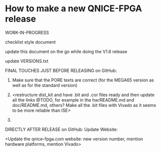 How to make a new QNICE-FPGA release
====================================

WORK-IN-PROGRESS

checklist style document

update this document on the go while doing the V1.6 release

update VERSIONS.txt

FINAL TOUCHES JUST BEFORE RELEASING on GitHub:

1. Make sure that the PORE texts are correct (for the MEGA65 version as well
as for the standard version)

2. <restructure dist_kit and have .bit and .cor files ready and then update
all the links @TODO, for example in the hw/README.md and doc/README.md,
others? Make all the .bit files with Vivado as it seems to be more reliable
than ISE>

3. <make sure to update the Getting Started section to reflect all the news
about ISE and Vivado and also about the platforms. Have also a MEGA65.bit
and a MEGA65.cor in the dist_kit and mention it in the Getting Started 
section>

DIRECTLY AFTER RELEASE on GitHub: Update Website:

<Update the qnice-fpga.com website: new version number, mention hardware
platforms, mention Vivado>
